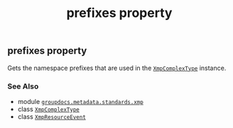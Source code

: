 ﻿---
title: prefixes property
second_title: GroupDocs.Metadata for Python via .NET API References
description: 
type: docs
url: /python-net/groupdocs.metadata.standards.xmp/xmpresourceevent/prefixes/
is_root: false
weight: 200
---

## prefixes property


Gets the namespace prefixes that are used in the [`XmpComplexType`](/metadata/python-net/groupdocs.metadata.standards.xmp/xmpcomplextype) instance.

### See Also
* module [`groupdocs.metadata.standards.xmp`](../../)
* class [`XmpComplexType`](/metadata/python-net/groupdocs.metadata.standards.xmp/xmpcomplextype)
* class [`XmpResourceEvent`](/metadata/python-net/groupdocs.metadata.standards.xmp/xmpresourceevent)
